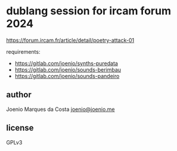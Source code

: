 # dublang session for ircam forum 2024

https://forum.ircam.fr/article/detail/poetry-attack-01

requirements:
- https://gitlab.com/joenio/synths-puredata
- https://gitlab.com/joenio/sounds-berimbau
- https://gitlab.com/joenio/sounds-pandeiro

## author

Joenio Marques da Costa <joenio@joenio.me>

## license

GPLv3
